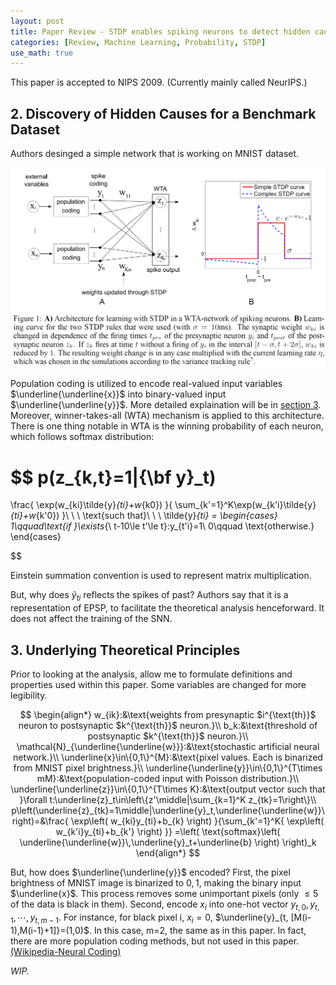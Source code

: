 ```yaml
---
layout: post
title: Paper Review - STDP enables spiking neurons to detect hidden causes of their inputs
categories: [Review, Machine Learning, Probability, STDP]
use_math: true
---
```


This paper is accepted to NIPS 2009. (Currently mainly called NeurIPS.)

## 2. Discovery of Hidden Causes for a Benchmark Dataset

Authors desinged a simple network that is working on MNIST dataset.

![Fig.1](/_posts/images/stdp-enables-spiking-neurons-to-detect-hidden-causes-of-their-inputs-fig1.png)


Population coding is utilized to encode real-valued input variables $\underline{\underline{x}}$ into binary-valued input $\underline{\underline{y}}$. More detailed explaination will be in [section 3](#3-underlying-theoretical-principles). Moreover, winner-takes-all (WTA) mechanism is applied to this architecture. There is one thing notable in WTA is the winning probability of each neuron, which follows softmax distribution:

$$
p(z_{k,t}=1|{\bf y}_t)
=
\frac{
        \exp(w_{ki}\tilde{y}_{ti}+w_{k0})
    }{
        \sum_{k'=1}^K\exp(w_{k'i}\tilde{y}_{ti}+w_{k'0})
    }\\
    \ \\
    \text{such that}\\
    \ \\
    \tilde{y}_{ti}
    =
    \begin{cases}
        1\qquad\text{if }\exists_{\ t-10\le t'\le t}:y_{t'i}=1\\
        0\qquad \text{otherwise.}
    \end{cases}

$$

Einstein summation convention is used to represent matrix multiplication.

But, why does $\tilde{y}_{ti}$ reflects the spikes of past? Authors say that it is a representation of EPSP, to facilitate the theoretical analysis henceforward. It does not affect the training of the SNN.

## 3. Underlying Theoretical Principles

Prior to looking at the analysis, allow me to formulate definitions and properties used within this paper. Some variables are changed for more legibility.

$$
\begin{align*}
    w_{ik}:&\text{weights from presynaptic $i^{\text{th}}$ neuron to postsynaptic $k^{\text{th}}$ neuron.}\\
    b_k:&\text{threshold of postsynaptic $k^{\text{th}}$ neuron.}\\
    \mathcal{N}_{\underline{\underline{w}}}:&\text{stochastic artificial neural network.}\\
    \underline{x}\in\{0,1\}^{M}:&\text{pixel values. Each is binarized from MNIST pixel brightness.}\\
    \underline{\underline{y}}\in\{0,1\}^{T\times mM}:&\text{population-coded input with Poisson distribution.}\\
    \underline{\underline{z}}\in\{0,1\}^{T\times K}:&\text{output vector such that }\forall t:\underline{z}_t\in\left\{z'\middle|\sum_{k=1}^K z_{tk}=1\right\}\\
    p\left(\underline{z}_{tk}=1\middle|\underline{y}_t,\underline{\underline{w}}\right)=&\frac{
        \exp\left(
            w_{ki}y_{ti}+b_{k}
        \right)
    }{\sum_{k'=1}^K{
        \exp\left(
            w_{k'i}y_{ti}+b_{k'}
        \right)
    }}
    =\left(
        \text{softmax}\left(
            \underline{\underline{w}}\,\underline{y}_t+\underline{b}
        \right)
    \right)_k
\end{align*}
$$

But, how does $\underline{\underline{y}}$ encoded? First, the pixel brightness of MNIST image is binarized to $0, 1$, making the binary input $\underline{x}$. This process removes some unimportant pixels (only $\le5%$ of the data is black in them). Second, encode $x_i$ into one-hot vector $y_{t,0},y_{t,1},\cdots,y_{t,m-1}$. For instance, for black pixel i, $x_i=0$, $\underline{y}_{t, [M(i-1),M(i-1)+1]}=(1,0)$. In this case, m=2, the same as in this paper. In fact, there are more population coding methods, but not used in this paper. [(Wikipedia-Neural Coding)](https://en.wikipedia.org/wiki/Neural_coding#Population_coding)

*WIP.*
